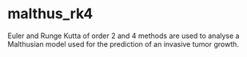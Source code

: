 # malthus_rk4
Euler and Runge Kutta of order 2 and 4 methods are used to analyse a Malthusian model used for the prediction of an invasive tumor growth.
